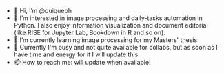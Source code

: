 - 👋 Hi, I’m @quiquebh
- 👀 I’m interested in image processing and daily-tasks automation in Python. I also enjoy information visualization and document editorial
(like RISE for Jupyter Lab, Bookdown in R and so on).
- 🌱 I’m currently learning image processing for my Masters' thesis.
- 💞️ Currently I'm busy and not quite available for collabs, but as soon as I have time and energy for it I will update this.
- 📫 How to reach me: will update when available!

<!---
quiquebh/quiquebh is a ✨ special ✨ repository because its `README.md` (this file) appears on your GitHub profile.
You can click the Preview link to take a look at your changes.
--->
